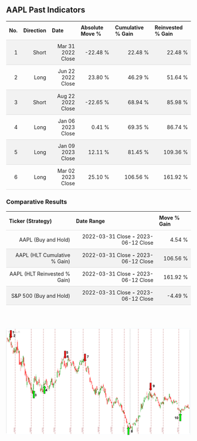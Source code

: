 
<style>
.hits {
            border-collapse: collapse;
            width: 100%;
        }
        .hits th, td {
            padding: 8px;
            border-bottom: 1px solid #ddd;
        }
        
        .hits td {text-align: right;}
        .hits th {text-align: left;}
        
        .hits tr:nth-child(even) {
            background-color: #f2f2f2;
        }
        
        .chartCol {
            width: 50%;
            float: left;
            padding: 20px;
        }  
</style>
    
<br>

## AAPL Past Indicators

<table class="hits">
    <tr>
        <th>No.</th>
        <th>Direction</th>
        <th>Date</th>
        <th>Absolute Move %</th>
        <th>Cumulative % Gain</th>
        <th>Reinvested % Gain</th>
      </tr>
    <tr>
        <td>1</td>
        <td>Short</td>
        <td>Mar 31 2022 Close</td>
        <td>-22.48 %</td>
        <td>22.48 %</td>
        <td>22.48 %</td>
    </tr>
    <tr>
        <td>2</td>
        <td>Long</td>
        <td>Jun 22 2022 Close</td>
        <td>23.80 %</td>
        <td>46.29 %</td>
        <td>51.64 %</td>
    </tr>
    <tr>
        <td>3</td>
        <td>Short</td>
        <td>Aug 22 2022 Close</td>
        <td>-22.65 %</td>
        <td>68.94 %</td>
        <td>85.98 %</td>
    </tr>
    <tr>
        <td>4</td>
        <td>Long</td>
        <td>Jan 06 2023 Close</td>
        <td>0.41 %</td>
        <td>69.35 %</td>
        <td>86.74 %</td>
    </tr>
    <tr>
        <td>5</td>
        <td>Long</td>
        <td>Jan 09 2023 Close</td>
        <td>12.11 %</td>
        <td>81.45 %</td>
        <td>109.36 %</td>
    </tr>
    <tr>
        <td>6</td>
        <td>Long</td>
        <td>Mar 02 2023 Close</td>
        <td>25.10 %</td>
        <td>106.56 %</td>
        <td>161.92 %</td>
    </tr>
    
</table>

### Comparative Results

<table class="hits">
    <thead>
        <th>Ticker (Strategy)</th>
        <th>Date Range</th>
        <th>Move % Gain</th>
    </thead>
    <tbody>
        <tr>
            <td>AAPL (Buy and Hold)</td>
            <td>2022-03-31 Close <b>-</b> 2023-06-12 Close</td>
            <td>4.54 %</td>
        </tr>
        <tr>
            <td>AAPL (HLT Cumulative % Gain)</td>
            <td>2022-03-31 Close <b>-</b> 2023-06-12 Close</td>
            <td>106.56 %</td>
        </tr>
        <tr>
            <td>AAPL (HLT Reinvested % Gain)</td>
            <td>2022-03-31 Close <b>-</b> 2023-06-12 Close</td>
            <td>161.92 %</td>
        </tr>
        <tr>
            <td>S&P 500 (Buy and Hold)</td>
            <td>2022-03-31 Close <b>-</b> 2023-06-12 Close</td>
            <td>-4.49 %</td>
        </tr>
    </tbody>
</table>
<br>
<br>

![Plot](charts/TSLAstatic.png)